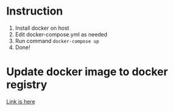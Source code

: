 # Instruction
1. Install docker on host
2. Edit docker-compose.yml as needed
3. Run command `docker-compose up`
4. Done!

# Update docker image to docker registry
[Link is here](https://stackoverflow.com/questions/28349392/how-to-push-a-docker-image-to-a-private-repository)